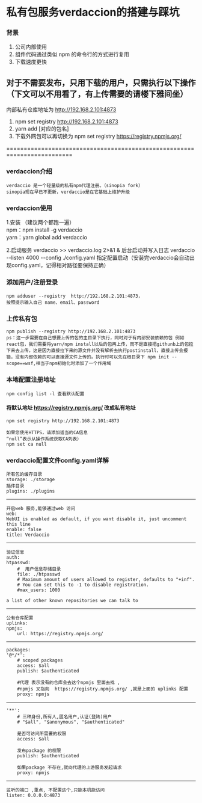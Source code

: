 # 私有包服务verdaccion的搭建与踩坑

### 背景
1. 公司内部使用
2. 组件代码通过类似 npm 的命令行的方式进行复用
3. 下载速度更快

## 对于不需要发布，只用下载的用户，只需执行以下操作（下文可以不用看了，有上传需要的请楼下雅间坐）
内部私有仓库地址为 http://192.168.2.101:4873
1. npm set registry http://192.168.2.101:4873
2. yarn add [对应的包名]    
3. 下载外网包可以再切换为 npm set registry https://registry.npmjs.org/


=========================================================================






### verdaccion介绍
    verdaccio 是一个轻量级的私有npm代理注册。（sinopia fork）
    sinopia现在早已不更新，verdaccio是在它基础上维护升级

### verdaccion使用
1.安装 （建议两个都跑一遍）<br />
    npm：npm install -g verdaccio <br />
    yarn：yarn global add verdaccio
    
2.启动服务
    verdaccio >> verdaccio.log 2>&1 &     后台启动并写入日志
    verdaccio --listen 4000 --config ./config.yaml    指定配置启动（安装完verdaccio会自动出现config.yaml，记得相对路径要保持正确）

### 添加用户/注册登录

    npm adduser --registry  http://192.168.2.101:4873，
    按照提示输入自己 name、email、password

### 上传私有包
    npm publish --registry http://192.168.2.101:4873
    ps：这一步需要在自己想要上传的包的主目录下执行，同时对于有内部安装依赖的包 例如react包，我们需要将yarn/npm install以后的包再上传，而不是直接把githunb上的包拉下来去上传，这是因为直接拉下来的源文件并没有解析去执行postinstall，直接上传会报错，没有内部依赖的可以直接源文件上传的。执行时可以先在根目录下 npm init --scope==wsf,相当于npm初始化时添加了一个作用域

### 本地配置注册地址
    npm config list -l 查看默认配置
    
#### 将默认地址 https://registry.npmjs.org/ 改成私有地址
    npm set registry http://192.168.2.101:4873

    如果您使用HTTPS，请添加适当的CA信息
    “null”表示从操作系统获取CA列表）
    npm set ca null
    
### verdaccio配置文件config.yaml详解

    所有包的缓存目录
    storage: ./storage
    插件目录
    plugins: ./plugins

--------------------------------------------
    开启web 服务,能够通过web 访问
    web:
    WebUI is enabled as default, if you want disable it, just uncomment this line
    enable: false
    title: Verdaccio
--------------------------------------------
    验证信息
    auth:
    htpasswd:
        #  用户信息存储目录
        file: ./htpasswd
        # Maximum amount of users allowed to register, defaults to "+inf".
        # You can set this to -1 to disable registration.
        #max_users: 1000

    a list of other known repositories we can talk to
---------------------------------------------
    公有仓库配置
    uplinks:
    npmjs:
        url: https://registry.npmjs.org/
-------------------------------------------
    packages:
    '@*/*':
        # scoped packages
        access: $all
        publish: $authenticated

        #代理 表示没有的仓库会去这个npmjs 里面去找 ,
        #npmjs 又指向  https://registry.npmjs.org/ ,就是上面的 uplinks 配置
        proxy: npmjs
-------------------------------------------
    '**':
        # 三种身份,所有人,匿名用户,认证(登陆)用户
        # "$all", "$anonymous", "$authenticated"

        是否可访问所需要的权限
        access: $all

        发布package 的权限
        publish: $authenticated

        如果package 不存在,就向代理的上游服务发起请求
        proxy: npmjs

-------------------------------------------
    监听的端口 ,重点, 不配置这个,只能本机能访问
    listen: 0.0.0.0:4873



